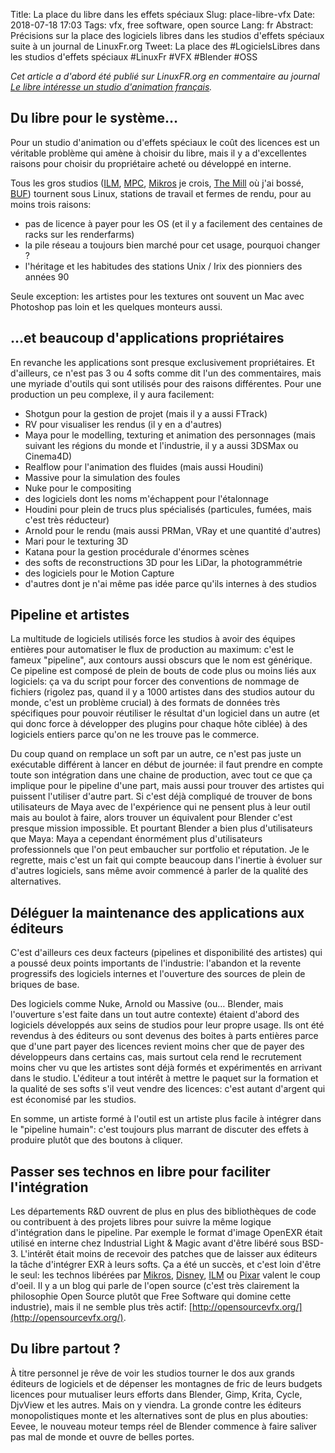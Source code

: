 Title: La place du libre dans les effets spéciaux
Slug: place-libre-vfx
Date: 2018-07-18 17:03
Tags: vfx, free software, open source
Lang: fr
Abstract: Précisions sur la place des logiciels libres dans les studios d'effets spéciaux suite à un journal de LinuxFr.org
Tweet: La place des #LogicielsLibres dans les studios d'effets spéciaux #LinuxFr #VFX #Blender #OSS

*Cet article a d'abord été publié sur LinuxFR.org en commentaire au journal [Le libre intéresse un studio d'animation français](https://linuxfr.org/users/rewind/journaux/le-libre-interesse-un-studio-d-animation-francais#comment-1744075).*

## Du libre pour le système…

Pour un studio d'animation ou d'effets spéciaux le coût des licences est un véritable problème qui amène à choisir du libre, mais il y a d'excellentes raisons pour choisir du propriétaire acheté ou développé en interne.

Tous les gros studios ([ILM](https://www.ilm.com/), [MPC](https://moving-picture.com/), [Mikros](http://www.mikrosimage.com/) je crois, [The Mill](http://www.themill.com/) où j'ai bossé, [BUF](https://buf.com/)) tournent sous Linux, stations de travail et fermes de rendu, pour au moins trois raisons:

- pas de licence à payer pour les OS (et il y a facilement des centaines de racks sur les renderfarms)
- la pile réseau a toujours bien marché pour cet usage, pourquoi changer ?
- l'héritage et les habitudes des stations Unix / Irix des pionniers des années 90

Seule exception: les artistes pour les textures ont souvent un Mac avec Photoshop pas loin et les quelques monteurs aussi.

## …et beaucoup d'applications propriétaires

En revanche les applications sont presque exclusivement propriétaires. Et d'ailleurs, ce n'est pas 3 ou 4 softs comme dit l'un des commentaires, mais une myriade d'outils qui sont utilisés pour des raisons différentes. Pour une production un peu complexe, il y aura facilement:

- Shotgun pour la gestion de projet (mais il y a aussi FTrack)
- RV pour visualiser les rendus (il y en a d'autres)
- Maya pour le modelling, texturing et animation des personnages (mais suivant les régions du monde et l'industrie, il y a aussi 3DSMax ou Cinema4D)
- Realflow pour l'animation des fluides (mais aussi Houdini)
- Massive pour la simulation des foules
- Nuke pour le compositing
- des logiciels dont les noms m'échappent pour l'étalonnage
- Houdini pour plein de trucs plus spécialisés (particules, fumées, mais c'est très réducteur)
- Arnold pour le rendu (mais aussi PRMan, VRay et une quantité d'autres)
- Mari pour le texturing 3D
- Katana pour la gestion procédurale d'énormes scènes
- des softs de reconstructions 3D pour les LiDar, la photogrammétrie
- des logiciels pour le Motion Capture
- d'autres dont je n'ai même pas idée parce qu'ils internes à des studios

## Pipeline et artistes

La multitude de logiciels utilisés force les studios à avoir des équipes entières pour automatiser le flux de production au maximum: c'est le fameux "pipeline", aux contours aussi obscurs que le nom est générique. Ce pipeline est composé de plein de bouts de code plus ou moins liés aux logiciels: ça va du script pour forcer des conventions de nommage de fichiers (rigolez pas, quand il y a 1000 artistes dans des studios autour du monde, c'est un problème crucial) à des formats de données très spécifiques pour pouvoir réutiliser le résultat d'un logiciel dans un autre (et qui donc force à développer des plugins pour chaque hôte ciblée) à des logiciels entiers parce qu'on ne les trouve pas le commerce.

Du coup quand on remplace un soft par un autre, ce n'est pas juste un exécutable différent à lancer en début de journée: il faut prendre en compte toute son intégration dans une chaine de production, avec tout ce que ça implique pour le pipeline d'une part, mais aussi pour trouver des artistes qui puissent l'utiliser d'autre part. Si c'est déjà compliqué de trouver de bons utilisateurs de Maya avec de l'expérience qui ne pensent plus à leur outil mais au boulot à faire, alors trouver un équivalent pour Blender c'est presque mission impossible. Et pourtant Blender a bien plus d'utilisateurs que Maya: Maya a cependant énormément plus d'utilisateurs professionnels que l'on peut embaucher sur portfolio et réputation. Je le regrette, mais c'est un fait qui compte beaucoup dans l'inertie à évoluer sur d'autres logiciels, sans même avoir commencé à parler de la qualité des alternatives.

## Déléguer la maintenance des applications aux éditeurs

C'est d'ailleurs ces deux facteurs (pipelines et disponibilité des artistes) qui a poussé deux points importants de l'industrie: l'abandon et la revente progressifs des logiciels internes et l'ouverture des sources de plein de briques de base.

Des logiciels comme Nuke, Arnold ou Massive (ou… Blender, mais l'ouverture s'est faite dans un tout autre contexte) étaient d'abord des logiciels développés aux seins de studios pour leur propre usage. Ils ont été revendus à des éditeurs ou sont devenus des boites à parts entières parce que d'une part payer des licences revient moins cher que de payer des développeurs dans certains cas, mais surtout cela rend le recrutement moins cher vu que les artistes sont déjà formés et expérimentés en arrivant dans le studio. L'éditeur a tout intérêt à mettre le paquet sur la formation et la qualité de ses softs s'il veut vendre des licences: c'est autant d'argent qui est économisé par les studios.

En somme, un artiste formé à l'outil est un artiste plus facile à intégrer dans le "pipeline humain": c'est toujours plus marrant de discuter des effets à produire plutôt que des boutons à cliquer.

## Passer ses technos en libre pour faciliter l'intégration

Les départements R&D ouvrent de plus en plus des bibliothèques de code ou contribuent à des projets libres pour suivre la même logique d'intégration dans le pipeline. Par exemple le format d'image OpenEXR était utilisé en interne chez Industrial Light & Magic avant d'être libéré sous BSD-3. L'intérêt était moins de recevoir des patches que de laisser aux éditeurs la tâche d'intégrer EXR à leurs softs. Ça a été un succès, et c'est loin d'être le seul: les technos libérées par [Mikros](http://opensource.mikrosimage.eu/), [Disney](https://disney.github.io/), [ILM](https://www.ilm.com/hatsrabbits/materialx-released/) ou [Pixar](http://graphics.pixar.com/) valent le coup d'oeil. Il y a un blog qui parle de l'open source (c'est très clairement la philosophie Open Source plutôt que Free Software qui domine cette industrie), mais il ne semble plus très actif: [http://opensourcevfx.org/](http://opensourcevfx.org/).

## Du libre partout ?

À titre personnel je rêve de voir les studios tourner le dos aux grands éditeurs de logiciels et de dépenser les montagnes de fric de leurs budgets licences pour mutualiser leurs efforts dans Blender, Gimp, Krita, Cycle, DjvView et les autres. Mais on y viendra. La gronde contre les éditeurs monopolistiques monte et les alternatives sont de plus en plus abouties: Eevee, le nouveau moteur temps réel de Blender commence à faire saliver pas mal de monde et ouvre de belles portes.

